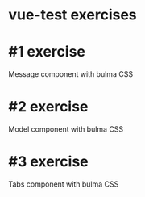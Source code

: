 # vue-test exercises

# #1 exercise
Message component with bulma CSS 

# #2 exercise
Model component with bulma CSS

# #3 exercise
Tabs component with bulma CSS